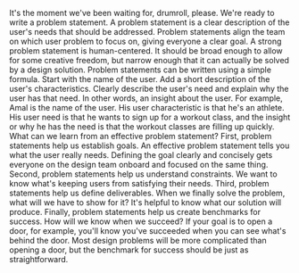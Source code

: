 It's the moment we've been waiting for, drumroll, please. We're ready to write a problem statement. A problem statement is a clear description of the user's needs that should be addressed. Problem statements align the team on which user problem to focus on, giving everyone a clear goal. A strong problem statement is human-centered. It should be broad enough to allow for some creative freedom, but narrow enough that it can actually be solved by a design solution. Problem statements can be written using a simple formula. Start with the name of the user. Add a short description of the user's characteristics. Clearly describe the user's need and explain why the user has that need. In other words, an insight about the user. For example, Amal is the name of the user. His user characteristic is that he's an athlete. His user need is that he wants to sign up for a workout class, and the insight or why he has the need is that the workout classes are filling up quickly. What can we learn from an effective problem statement? First, problem statements help us establish goals. An effective problem statement tells you what the user really needs. Defining the goal clearly and concisely gets everyone on the design team onboard and focused on the same thing. Second, problem statements help us understand constraints. We want to know what's keeping users from satisfying their needs. Third, problem statements help us define deliverables. When we finally solve the problem, what will we have to show for it? It's helpful to know what our solution will produce. Finally, problem statements help us create benchmarks for success. How will we know when we succeed? If your goal is to open a door, for example, you'll know you've succeeded when you can see what's behind the door. Most design problems will be more complicated than opening a door, but the benchmark for success should be just as straightforward.